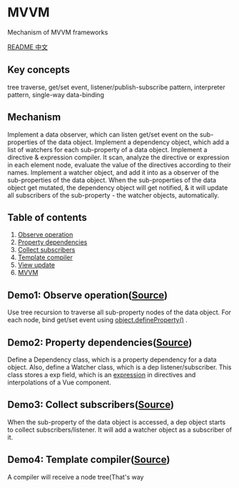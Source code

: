 # MVVM
Mechanism of MVVM frameworks

[README 中文](https://github.com/21hook/MVVM/blob/master/README-zh_cn.md)

## Key concepts
tree traverse, get/set event, listener/publish-subscribe pattern, interpreter pattern, single-way data-binding

## Mechanism
Implement a data observer, which can listen get/set event on the sub-properties 
of the data object. Implement a dependency object, which add a list of watchers for each sub-property of a data object.
Implement a directive & expression compiler. It scan, analyze the directive or expression in each element node, 
evaluate the value of the directives according to their names. Implement a watcher object, and add it into as a observer of the sub-properties of the data object. When the sub-properties of the data object get mutated, the dependency object 
will get notified, & it will update all subscribers of the sub-property - the watcher objects, automatically.

## Table of contents
1. [Observe operation](#demo1-observe-operationsource)
2. [Property dependencies](#demo2-property-dependenciessource)
3. [Collect subscribers](#demo3-collect-subscriberssource)
4. [Template compiler](#demo4-template-compilersource) 
5. [View update](#demo5-view-updatesource)
6. [MVVM](##demo6-mvvmsource)

## Demo1: Observe operation([Source](https://github.com/21hook/MVVM/blob/master/demo1))
Use tree recursion to traverse all sub-property nodes of the data object.
For each node, bind get/set event using 
[object.defineProperty()](https://developer.mozilla.org/en-US/docs/Web/JavaScript/Reference/Global_Objects/Object/defineProperty)
. 

## Demo2: Property dependencies([Source](https://github.com/21hook/MVVM/blob/master/demo2))
Define a Dependency class, which is a property dependency for a data object.
Also, define a Watcher class, which is a dep listener/subscriber. This class stores a exp field, which is an [expression](https://en.wikipedia.org/wiki/Expression_(computer_science)) in directives and interpolations of a Vue component.

## Demo3: Collect subscribers([Source](https://github.com/21hook/MVVM/blob/master/demo3))
When the sub-property of the data object is accessed, a dep object starts to collect subscribers/listener.
It will add a watcher object as a subscriber of it.

## Demo4: Template compiler([Source](https://github.com/21hook/MVVM/blob/master/demo4))
A compiler will receive a node tree(That's way <template> must have a root tag), and return a token stream.
The compiler analyzes each directive & interpolation, then it will create a watcher object for evaluating 
each value of them. When a watcher object is created, it will evaluate the exp field, which stores the expressions
of the directives or interpolations. So, all the sub-properties of the data object will be accessed. It starts to 
collect subscribers, as shown in [Demo4](#demo4-template-compilersource).

## Demo5: View update([Source](https://github.com/21hook/MVVM/blob/master/demo5))
When create a watcher object using an expression in directives or interpolations, it also binds a update view 
function to update the view. If the dependent sub-property of the data object get mutated, the dep object of it will be 
notified, and all subscribers(watchers) of the dep object will be updated. Then, each watcher will call its update 
view function to update the view.

## Demo6: MVVM([Source](https://github.com/21hook/MVVM/blob/master/demo6))
The main program of a Vue instance. It need to traverse all sub-properties of a data objects, as shown in 
[Demo1](#demo1-observe-operationsource). Then, start to compile the template to collect subscribers
of each sub-property of the data object, as shown in [Demo4](#demo4-template-compilersource).


## MVVM architecture
- Subscriber collections
```
          init              trigger get event              add subscribers
Template --------> Watcher  ------------------> Observe --------------------> Dep 
```

- One-way data binding 
```
       set                     notify              update           view update
Data -------> Observe --------------------> Dep  ---------> Watcher -------------> View
```

The overall patterns of MVVM is like this ![MVVM patterns](http://zhouweicsu.github.io/blog/2017/03/07/vue-2-0-reactivity/Vue%20Reactivity.svg)

## License
MIT

## Reference 
[1] *Design patterns: elements of reusable object-oriented software* <br>
[2] <<JavaScript设计模式与开发实践>> <br>
[3] Wikipedia [Observer pattern](https://en.wikipedia.org/wiki/Observer_pattern)
